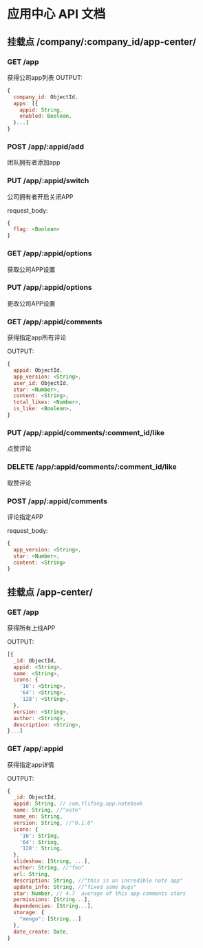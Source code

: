 # 应用中心 API 文档

## 挂载点 /company/:company_id/app-center/

### GET /app

获得公司app列表
OUTPUT:
```javascript
{
  company_id: ObjectId,
  apps: [{
    appid: String,
    enabled: Boolean,
  }...]
}
```

### POST /app/:appid/add

团队拥有者添加app


### PUT /app/:appid/switch

公司拥有者开启关闭APP

request_body:
```javascript
{
  flag: <Boolean>
}
```

### GET /app/:appid/options

获取公司APP设置

### PUT /app/:appid/options

更改公司APP设置


### GET /app/:appid/comments

获得指定app所有评论

OUTPUT:
```javascript
{
  appid: ObjectId,
  app_version: <String>,
  user_id: ObjectId,
  star: <Number>,
  content: <String>,
  total_likes: <Number>,
  is_like: <Boolean>,
}
```

### PUT /app/:appid/comments/:comment_id/like

点赞评论

### DELETE /app/:appid/comments/:comment_id/like

取赞评论

### POST /app/:appid/comments

评论指定APP

request_body:
```javascript
{
  app_version: <String>,
  star: <Number>,
  content: <String>
}
```

## 挂载点 /app-center/

### GET /app

获得所有上线APP

OUTPUT:
```javascript
[{
  _id: ObjectId,
  appid: <String>,
  name: <String>,
  icons: {
    '16': <String>,
    '64': <String>,
    '128': <String>,
  },
  version: <String>,
  author: <String>,
  description: <String>,
}...]
```

### GET /app/:appid

获得指定app详情

OUTPUT:
```javascript
{
  _id: ObjectId,
  appid: String, // com.tlifang.app.notebook
  name: String, //"note"
  name_en: String,
  version: String, //"0.1.0"
  icons: {
    '16': String,
    '64': String,
    '128': String,
  },
  slideshow: [String, ...],
  author: String, //"foo"
  url: String,
  description: String, //"this is an incredible note app"
  update_info: String, //"fixed some bugs"
  star: Number, // 4.7  average of this app comments stars
  permissions: [String...],
  dependencies: [String...],
  storage: {
    "mongo": [String...]
  },
  date_create: Date,
}
```
